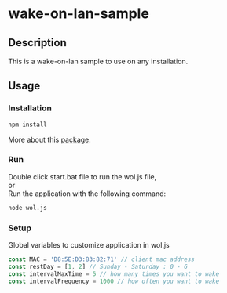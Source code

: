 # wake-on-lan-sample

## Description

This is a wake-on-lan sample to use on any installation.

## Usage

### Installation

```sh
npm install
```
More about this [package](https://github.com/agnat/node_wake_on_lan).

### Run

Double click start.bat file to run the wol.js file,  
or  
Run the application with the following command:

```sh
node wol.js
```

### Setup

Global variables to customize application in wol.js

```js
const MAC = 'D8:5E:D3:83:82:71' // client mac address
const restDay = [1, 2] // Sunday - Saturday : 0 - 6
const intervalMaxTime = 5 // how many times you want to wake
const intervalFrequency = 1000 // how often you want to wake
```

